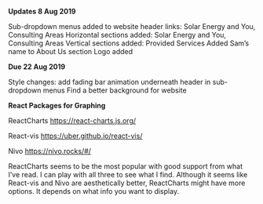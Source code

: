 **Updates 8 Aug 2019**

Sub-dropdown menus added to website header links: Solar Energy and You, Consulting Areas
Horizontal sections added: Solar Energy and You, Consulting Areas
Vertical sections added: Provided Services
Added Sam’s name to About Us section
Logo added

**Due 22 Aug 2019**

Style changes: add fading bar animation underneath header in sub-dropdown menus
Find a better background for website


**React Packages for Graphing**

ReactCharts
https://react-charts.js.org/

React-vis
https://uber.github.io/react-vis/

Nivo
https://nivo.rocks/#/


ReactCharts seems to be the most popular with good support from what I’ve read. I can play with all three to see what I find. Although it seems like React-vis and Nivo are aesthetically better, ReactCharts might have more options. It depends on what info you want to display.
